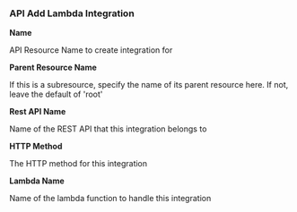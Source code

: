 ### API Add Lambda Integration

**Name**

API Resource Name to create integration for

**Parent Resource Name**

If this is a subresource, specify the name of its parent resource here. If not, leave the default of 'root'

**Rest API Name**

Name of the REST API that this integration belongs to

**HTTP Method**

The HTTP method for this integration

**Lambda Name**

Name of the lambda function to handle this integration
